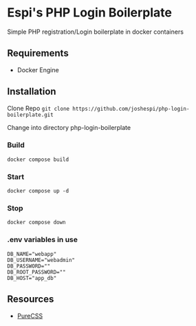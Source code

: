# Espi's PHP Login Boilerplate
Simple PHP registration/Login boilerplate in docker containers

## Requirements
- Docker Engine
## Installation
Clone Repo ```git clone https://github.com/joshespi/php-login-boilerplate.git```

Change into directory php-login-boilerplate

### Build
```docker compose build```
### Start
```docker compose up -d```

### Stop
```docker compose down```

### .env variables in use
```
DB_NAME="webapp"
DB_USERNAME="webadmin"   
DB_PASSWORD=""
DB_ROOT_PASSWORD=""
DB_HOST="app_db"
```
## Resources
- [PureCSS](https://purecss.io/)